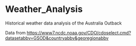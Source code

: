# Weather_Analysis
Historical weather data analysis of the Australia Outback

Data from https://www7.ncdc.noaa.gov/CDO/cdoselect.cmd?datasetabbv=GSOD&countryabbv&georegionabbv